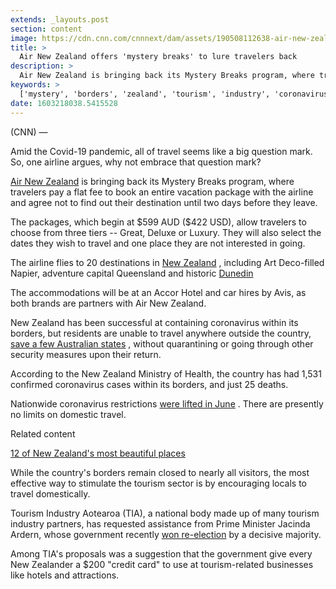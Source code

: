 ```yaml
--- 
extends: _layouts.post 
section: content 
image: https://cdn.cnn.com/cnnnext/dam/assets/190508112638-air-new-zealand-plane-file-super-tease.jpg 
title: > 
  Air New Zealand offers 'mystery breaks' to lure travelers back 
description: > 
  Air New Zealand is bringing back its Mystery Breaks program, where travelers pay a flat fee to book an entire vacation package with the airline and agree not to find out their destination until two days before they leave.The packages, which begin at $599 AUD ($422 USD), allow travelers to choose from three tiers -- Great, Deluxe or Luxury.They will also select the dates they wish to travel and one place they are not interested in going.According to the New Zealand Ministry of Health, the country has had 1,531 confirmed coronavirus cases within its borders, and just 25 deaths.Tourism Industry Aotearoa (TIA), a national body made up of many tourism industry partners, has requested assistance from Prime Minister Jacinda Ardern, whose government recently won re-election by a decisive majority. 
keywords: > 
  ['mystery', 'borders', 'zealand', 'tourism', 'industry', 'coronavirus', 'question', 'partners', 'travelers', 'offers', 'travel', 'lure', 'air', 'airline', 'breaks'] 
date: 1603218038.5415528 
--- 
```

<div><p class="Paragraph__component">(CNN) &#8212; <p>Amid the Covid-19 pandemic, all of travel seems like a big question mark. So, one airline argues, why not embrace that question mark?</p></p><span><a></a><span><a href="https://edition.cnn.com/travel/article/air-new-zealand-economy-sleeping-pods/index.html" target="_blank">Air New Zealand</a> is bringing back its Mystery Breaks program, where travelers pay a flat fee to book an entire vacation package with the airline and agree not to find out their destination until two days before they leave.</span></span><p id="ad_rect_atf_02" class="Ad__tag Article__adBody Ad__hasLabel"></p><p class="Paragraph__component"><p>The packages, which begin at $599 AUD ($422 USD), allow travelers to choose from three tiers -- Great, Deluxe or Luxury. They will also select the dates they wish to travel and one place they are not interested in going. </p></p><span><a></a><a></a><p>The airline flies to 20 destinations in <a href="https://edition.cnn.com/travel/destinations/new-zealand" target="_blank">New Zealand</a> , including Art Deco-filled Napier, adventure capital Queensland and historic <a href="https://edition.cnn.com/travel/article/things-to-do-dunedin-new-zealand/index.html" target="_blank">Dunedin</a> </p></span><p class="Paragraph__component"><p>The accommodations will be at an Accor Hotel and car hires by Avis, as both brands are partners with Air New Zealand.</p></p><p id="ad_nat_btf_01" class="Ad__tag"></p><span><a></a><p>New Zealand has been successful at containing coronavirus within its borders, but residents are unable to travel anywhere outside the country, <a href="https://edition.cnn.com/travel/article/australia-new-zealand-travel-bubble-limited-intl-hnk/index.html" target="_blank">save a few Australian states</a> , without quarantining or going through other security measures upon their return.</p></span><p class="Paragraph__component"><p>According to the New Zealand Ministry of Health, the country has had 1,531 confirmed coronavirus cases within its borders, and just 25 deaths.</p></p><span><a></a><p>Nationwide coronavirus restrictions <a href="https://edition.cnn.com/travel/article/new-zealand-coronavirus-level-one-intl-hnk/index.html" target="_blank">were lifted in June</a> . There are presently no limits on domestic travel.</p></span><p class="RelatedArticle__label">Related content</p><a class="RelatedArticle__link" href="/travel/article/new-zealand-beautiful-places/index.html" target="_blank">12 of New Zealand's most beautiful places </a><p class="Paragraph__component"><p>While the country's borders remain closed to nearly all visitors, the most effective way to stimulate the tourism sector is by encouraging locals to travel domestically.</p></p><span><a></a><p>Tourism Industry Aotearoa (TIA), a national body made up of many tourism industry partners, has requested assistance from Prime Minister Jacinda Ardern, whose government recently <a href="http://www.cnn.com/2020/10/17/asia/new-zealand-election-2020-results-intl-hnk/index.html" target="_blank">won re-election</a> by a decisive majority.</p></span><p class="Paragraph__component"><p>Among TIA's proposals was a suggestion that the government give every New Zealander a $200 "credit card" to use at tourism-related businesses like hotels and attractions.</p></p></div>